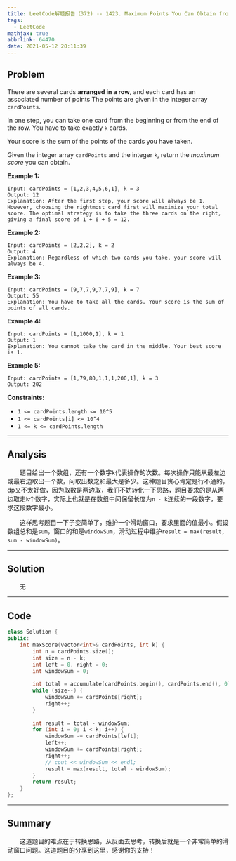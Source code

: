 ```yaml
---
title: LeetCode解题报告（372) -- 1423. Maximum Points You Can Obtain from Cards
tags:
  - LeetCode
mathjax: true
abbrlink: 64470
date: 2021-05-12 20:11:39
---
```


## Problem

There are several cards **arranged in a row**, and each card has an associated number of points The points are given in the integer array `cardPoints`.

In one step, you can take one card from the beginning or from the end of the row. You have to take exactly `k` cards.

Your score is the sum of the points of the cards you have taken.

Given the integer array `cardPoints` and the integer `k`, return the *maximum score* you can obtain.

<!-- more -->

**Example 1:**

```
Input: cardPoints = [1,2,3,4,5,6,1], k = 3
Output: 12
Explanation: After the first step, your score will always be 1. However, choosing the rightmost card first will maximize your total score. The optimal strategy is to take the three cards on the right, giving a final score of 1 + 6 + 5 = 12.
```

**Example 2:**

```
Input: cardPoints = [2,2,2], k = 2
Output: 4
Explanation: Regardless of which two cards you take, your score will always be 4.
```

**Example 3:**

```
Input: cardPoints = [9,7,7,9,7,7,9], k = 7
Output: 55
Explanation: You have to take all the cards. Your score is the sum of points of all cards.
```

**Example 4:**

```
Input: cardPoints = [1,1000,1], k = 1
Output: 1
Explanation: You cannot take the card in the middle. Your best score is 1. 
```

**Example 5:**

```
Input: cardPoints = [1,79,80,1,1,1,200,1], k = 3
Output: 202
```



**Constraints:**

- `1 <= cardPoints.length <= 10^5`
- `1 <= cardPoints[i] <= 10^4`
- `1 <= k <= cardPoints.length`

------

## Analysis

&emsp;&emsp;题目给出一个数组，还有一个数字`k`代表操作的次数。每次操作只能从最左边或最右边取出一个数，问取出数之和最大是多少。这种题目贪心肯定是行不通的，dp又不太好做，因为取数是两边取，我们不妨转化一下思路，题目要求的是从两边取走`k`个数字，实际上也就是在数组中间保留长度为`n - k`连续的一段数字，要求这段数字最小。

&emsp;&emsp;这样思考题目一下子变简单了，维护一个滑动窗口，要求里面的值最小。假设数组总和是`sum`，窗口的和是`windowSum`，滑动过程中维护`result = max(result, sum - windowSum)`。

------

## Solution

&emsp;&emsp;无

------

## Code

```c++
class Solution {
public:
    int maxScore(vector<int>& cardPoints, int k) {
        int n = cardPoints.size();
        int size = n - k;
        int left = 0, right = 0;
        int windowSum = 0;
        
        int total = accumulate(cardPoints.begin(), cardPoints.end(), 0);
        while (size--) {
            windowSum += cardPoints[right];
            right++;
        }
        
        int result = total - windowSum;
        for (int i = 0; i < k; i++) {
            windowSum -= cardPoints[left];
            left++;
            windowSum += cardPoints[right];
            right++;
            // cout << windowSum << endl;
            result = max(result, total - windowSum);
        }
        return result;
    }
};
```

------

## Summary

&emsp;&emsp;这道题目的难点在于转换思路，从反面去思考，转换后就是一个非常简单的滑动窗口问题。这道题目的分享到这里，感谢你的支持！
